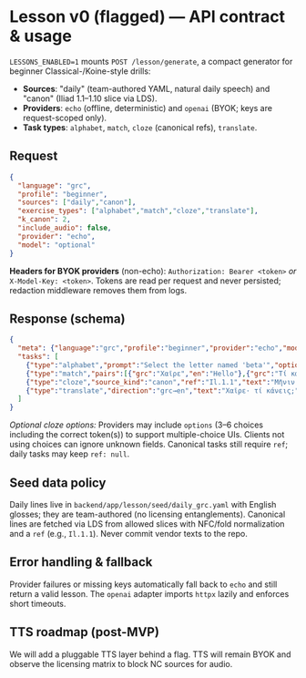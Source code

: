 # Lesson v0 (flagged) — API contract & usage

`LESSONS_ENABLED=1` mounts `POST /lesson/generate`, a compact generator for beginner Classical-/Koine-style drills:

* **Sources**: "daily" (team-authored YAML, natural daily speech) and "canon" (Iliad 1.1–1.10 slice via LDS).
* **Providers**: `echo` (offline, deterministic) and `openai` (BYOK; keys are request-scoped only).
* **Task types**: `alphabet`, `match`, `cloze` (canonical refs), `translate`.

## Request
```json
{
  "language": "grc",
  "profile": "beginner",
  "sources": ["daily","canon"],
  "exercise_types": ["alphabet","match","cloze","translate"],
  "k_canon": 2,
  "include_audio": false,
  "provider": "echo",
  "model": "optional"
}
```

**Headers for BYOK providers** (non-echo):
`Authorization: Bearer <token>` *or* `X-Model-Key: <token>`. Tokens are read per request and never persisted; redaction middleware removes them from logs.

## Response (schema)
```json
{
  "meta": {"language":"grc","profile":"beginner","provider":"echo","model":"echo"},
  "tasks": [
    {"type":"alphabet","prompt":"Select the letter named 'beta'","options":["β","δ","λ","π"],"answer":"β"},
    {"type":"match","pairs":[{"grc":"Χαῖρε","en":"Hello"},{"grc":"Τί κάνεις;","en":"How are you?"}]},
    {"type":"cloze","source_kind":"canon","ref":"Il.1.1","text":"Μῆνιν ἄειδε … Πηληϊάδεω Ἀχιλῆος","blanks":[{"surface":"Μῆνιν","idx":0},{"surface":"ἄειδε","idx":1}],"options":["Μῆνιν","ἄειδε","Πηληϊάδεω","Ἀχιλῆος"]},
    {"type":"translate","direction":"grc→en","text":"Χαῖρε· τί κάνεις;","rubric":"Write a natural English translation."}
  ]
}
```

*Optional cloze options:* Providers may include `options` (3–6 choices including the correct token(s)) to support multiple-choice UIs. Clients not using choices can ignore unknown fields. Canonical tasks still require `ref`; daily tasks may keep `ref: null`.

## Seed data policy
Daily lines live in `backend/app/lesson/seed/daily_grc.yaml` with English glosses; they are team-authored (no licensing entanglements). Canonical lines are fetched via LDS from allowed slices with NFC/fold normalization and a `ref` (e.g., `Il.1.1`). Never commit vendor texts to the repo.

## Error handling & fallback
Provider failures or missing keys automatically fall back to `echo` and still return a valid lesson. The `openai` adapter imports `httpx` lazily and enforces short timeouts.

## TTS roadmap (post-MVP)
We will add a pluggable TTS layer behind a flag. TTS will remain BYOK and observe the licensing matrix to block NC sources for audio.
